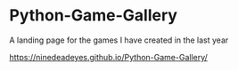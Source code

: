 # Python-Game-Gallery
A landing page for the games I have created in the last year

https://ninedeadeyes.github.io/Python-Game-Gallery/
